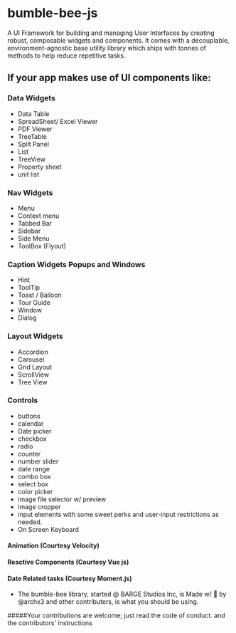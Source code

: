 # bumble-bee-js
A UI Framework for building and managing User Interfaces by creating robust, composable widgets and components.
It comes with a decouplable, environment-agnostic base utility library which ships with tonnes of methods 
to help reduce repetitive tasks.


If your app makes use of UI components like:
------------------------------ 

### Data Widgets
 - Data Table
 - SpreadSheet/ Excel Viewer
 - PDF Viewer
 - TreeTable
 - Split Panel
 - List
 - TreeView
 - Property sheet
 - unit list
 
### Nav Widgets
 - Menu
 - Context menu
 - Tabbed Bar
 - Sidebar
 - Side Menu
 - ToolBox (Flyout)
 
### Caption Widgets Popups and Windows
 - Hint
 - ToolTip
 - Toast / Balloon
 - Tour Guide
 - Window
 - Dialog
 
### Layout Widgets
 -  Accordion
 -  Carousel
 -  Grid Layout
 -  ScrollView
 -  Tree View
  
### Controls
 -  buttons
 -  calendar
 -  Date picker
 -  checkbox
 -  radio
 -  counter
 -  number slider
 -  date range
 -  combo box
 -  select box
 -  color picker
 -  image file selector w/ preview
 -  image cropper
 -  input elements with some sweet perks and user-input restrictions as needed.
 - On Screen Keyboard

#### Animation (Courtesy Velocity)
#### Reactive Components (Courtesy Vue js) 
#### Date Related tasks (Courtesy Moment.js) 
 
 * The bumble-bee library, started @ BARGE Studios Inc, is Made w/ :yellow_heart: by @archx3 and other contributers, is what you should be using.
 
 #####Your contributions are welcome; just read the code of conduct. and the contributors' instructions
 
 